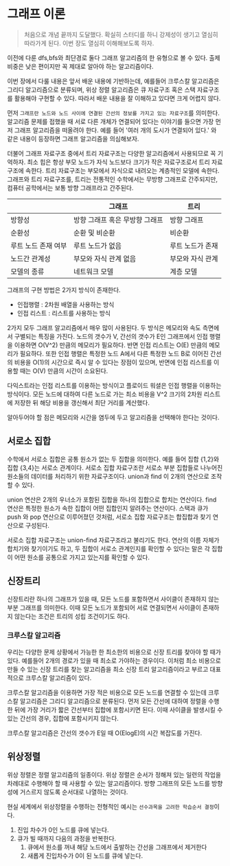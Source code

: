 # 그래프 이론

> 처음으로 개념 끝까지 도달했다. 확실히 스터디를 하니 강제성이 생기고 열심히 따라가게 된다. 이번 장도 열심히 이해해보도록 하자.

이전에 다룬 dfs,bfs와 최단경로 둘다 그래프 알고리즘의 한 유형으로 볼 수 있다. 출제 비중은 낮은 편이지만 꼭 제대로 알아야 하는 알고리즘이다.

이번 장에서 다룰 내용은 앞서 배운 내용에 기반하는데, 예를들어 크루스칼 알고리즘은 그리디 알고리즘으로 분류되며, 위상 정렬 알고리즘은 큐 자료구조 혹은 스택 자료구조를 활용해야 구현할 수 있다. 따라서 배운 내용을 잘 이해하고 있다면 크게 어렵지 않다.

먼저 `그래프란 노드와 노드 사이에 연결된 간선의 정보를 가지고 있는 자료구조`를 의미한다. 알고리즘 문제를 접했을 때 서로 다른 개체가 연결되어 있다는 이야기를 들으면 가장 먼저 그래프 알고리즘을 떠올려야 한다. 예를 들어 '여러 개의 도시가 연결되어 있다.' 와 같은 내용이 등장하면 그래프 알고리즘을 의심해보자.

더불어 그래프 자료구조 중에서 트리 자료구조는 다양한 알고리즘에서 사용되므로 꼭 기억하자. 최소 힙은 항상 부모 노드가 자식 노드보다 크기가 작은 자료구조로서 트리 자료구조에 속한다. 트리 자료구조는 부모에서 자식으로 내려오는 계층적인 모델에 속한다. 그래프와 트리 자료구조를, 트리는 전통적인 수학에서는 무방향 그래프로 간주되지만, 컴퓨터 공학에서는 보통 방향 그래프라고 간주된다.

|                     | 그래프                         | 트리             |
| ------------------- | ------------------------------ | ---------------- |
| 방향성              | 방향 그래프 혹은 무방향 그래프 | 방향 그래프      |
| 순환성              | 순환 및 비순환                 | 비순환           |
| 루트 노드 존재 여부 | 루트 노드가 없음               | 루트 노드가 존재 |
| 노드간 관계성       | 부모와 자식 관계 없음          | 부모와 자식 관계 |
| 모델의 종류         | 네트워크 모델                  | 계층 모델        |

그래프의 구현 방법은 2가지 방식이 존재한다.

- 인접행렬 : 2차원 배열을 사용하는 방식
- 인접 리스트 : 리스트를 사용하는 방식

2가지 모두 그래프 알고리즘에서 매우 많이 사용된다. 두 방식은 메모리와 속도 측면에서 구별되는 특징을 가진다. 노드의 갯수가 V, 간선의 갯수가 E인 그래프에서 인접 행렬을 이용하면 O(V^2) 만큼의 메모리가 필요하다. 반면 인접 리스트는 O(E) 만큼의 메모리가 필요하다. 또한 인접 행렬은 특정한 노드 A에서 다른 특정한 노드 B로 이어진 간선의 비용을 O(1)의 시간으로 즉시 알 수 있다는 장점이 있으며, 반면에 인접 리스트를 이용할 때는 O(V) 만큼의 시간이 소요된다.

다익스트라는 인접 리스트를 이용하는 방식이고 플로이드 워셜은 인접 행렬을 이용하는 방식이다. 모든 노드에 대하여 다른 노드로 가는 최소 비용을 V^2 크기의 2차원 리스트에 저장한 뒤 해당 비용을 갱신해서 최단 거리를 계산했다.

알아두어야 할 점은 메모리와 시간을 염두에 두고 알고리즘을 선택해야 한다는 것이다.

## 서로소 집합

수학에서 서로소 집합은 공통 원소가 없는 두 집합을 의미한다. 예를 들어 집합 {1,2}와 집합 {3,4}는 서로소 관계이다. 서로소 집합 자료구조란 서로소 부분 집합들로 나누어진 원소들의 데이터를 처리하기 위한 자료구조이다. union과 find 이 2개의 연산으로 조작할 수 있다.

union 연산은 2개의 우너소가 포함된 집합을 하나의 집합으로 합치는 연산이다. find 연산은 특정한 원소가 속한 집합이 어떤 집합인지 알려주는 연산이다. 스택과 큐가 push 와 pop 연산으로 이루어졌던 것처럼, 서로소 집합 자료구조는 합집합과 찾기 연산으로 구성된다.

서로소 집합 자료구조는 union-find 자료구조라고 불리기도 한다. 연산의 이름 자체가 합치기와 찾기이기도 하고, 두 집합이 서로소 관계인지를 확인할 수 있다는 말은 각 집합이 어떤 원소를 공통으로 가지고 있는지를 확인할 수 있다.

## 신장트리

신장트리란 하나의 그래프가 있을 때, 모든 노드를 포함하면서 사이클이 존재하지 않는 부분 그래프를 의미한다. 이때 모든 노드가 포함되어 서로 연결되면서 사이클이 존재하지 않는다는 조건은 트리의 성립 조건이기도 하다.

### 크루스칼 알고리즘

우리는 다양한 문제 상황에서 가능한 한 최소한의 비용으로 신장 트리를 찾아야 할 때가 있다. 예를들어 2개의 경로가 있을 때 최소로 가야하는 경우이다. 이처럼 최소 비용으로 만들 수 있는 신장 트리를 찾는 알고리즘을 최소 신장 트리 알고리즘이라고 부르고 대표적으로 크루스칼 알고리즘이 있다.

크루스칼 알고리즘을 이용하면 가장 적은 비용으로 모든 노드를 연결할 수 있는데 크루스칼 알고리즘은 그리디 알고리즘으로 분류된다. 먼저 모든 간선에 대하여 정렬을 수행한 뒤에 가장 거리가 짧은 간선부터 집합에 포함시키면 된다. 이때 사이클을 발생시킬 수 있는 간선의 경우, 집합에 포함시키지 않는다.

크루스칼 알고리즘은 간선의 갯수가 E일 때 O(ElogE)의 시간 복잡도를 가진다.

## 위상정렬

위상 정렬은 정렬 알고리즘의 일종이다. 위상 정렬은 순서가 정해져 있는 일련의 작업을 차례대로 수행해야 할 때 사용할 수 있는 알고리즘이다. 방향 그래프의 모든 노드를 방향성에 거스르지 않도록 순서대로 나열하는 것이다.

현실 세계에서 위상정렬을 수행하는 전형적인 예시는 `선수과목을 고려한 학습순서 결정`이다.

1. 진입 차수가 0인 노드를 큐에 넣는다.
2. 큐가 빌 때까지 다음의 과정을 반복한다.
   1. 큐에서 원소를 꺼내 해당 노드에서 출발하는 간선을 그래프에서 제거한다
   2. 새롭게 진입차수가 0이 된 노드를 큐에 넣는다.
